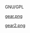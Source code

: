 GNU/GPL

[gear.png](http://findicons.com/icon/234354/gear?id=234608)

[gear2.png](http://findicons.com/icon/163542/gear?id=412494)